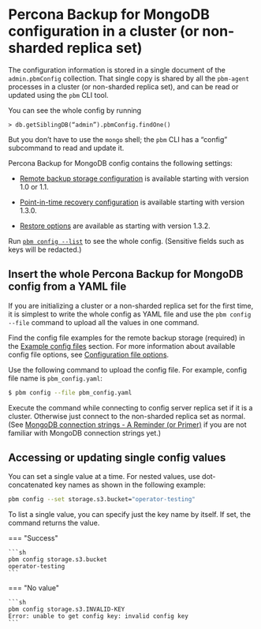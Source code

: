 # Percona Backup for MongoDB configuration in a cluster (or non-sharded replica set)

The configuration information is stored in a single document of the `admin.pbmConfig` collection. That single copy is shared by all the `pbm-agent` processes in a cluster (or non-sharded replica set), and can be read or updated using the `pbm` CLI tool.

You can see the whole config by running

```{.javascript  data-prompt=">"}
> db.getSiblingDB(“admin”).pbmConfig.findOne()
```

But you don’t have to use the `mongo` shell; the `pbm` CLI has a “config” subcommand to read and update it.

Percona Backup for MongoDB config contains the following settings:

* [Remote backup storage configuration](../details/storage-configuration.md) is available starting with version 1.0 or 1.1.

* [Point-in-time recovery configuration](../features/point-in-time-recovery.md) is available starting with version 1.3.0.

* [Restore options](configuration-options.md#restore-options) are available as starting with version 1.3.2.

Run [`pbm config --list`](../reference/pbm-commands.md#pbm-config) to see the whole config. (Sensitive fields such as keys will be redacted.)

## Insert the whole Percona Backup for MongoDB config from a YAML file

If you are initializing a cluster or a non-sharded replica set for the first time, it is simplest to write the whole config as YAML file and use the
`pbm config --file` command to upload all the values in one command.

Find the config file examples for the remote backup storage (required) in the [Example config files](../details/storage-config-example.md) section. For more information about available config file options, see [Configuration file options](configuration-options.md#remote-backup=storage-options).

Use the following command to upload the config file. For example, config file name is `pbm_config.yaml`:

```{.bash data-prompt="$"}
$ pbm config --file pbm_config.yaml
```

Execute the command while connecting to config server replica set if it is a
cluster. Otherwise just connect to the non-sharded replica set as normal. (See
[MongoDB connection strings - A Reminder (or Primer)](../details/authentication.md) if you are not familiar with MongoDB connection strings yet.)

## Accessing or updating single config values

You can set a single value at a time. For nested values, use dot-concatenated key names as shown in the following example:

```sh
pbm config --set storage.s3.bucket="operator-testing"
```

To list a single value, you can specify just the key name by itself.  If set, the command returns the value.

=== "Success"

    ```sh
    pbm config storage.s3.bucket
    operator-testing
    ```

=== "No value"

    ```sh
    pbm config storage.s3.INVALID-KEY
    Error: unable to get config key: invalid config key
    ``` 
